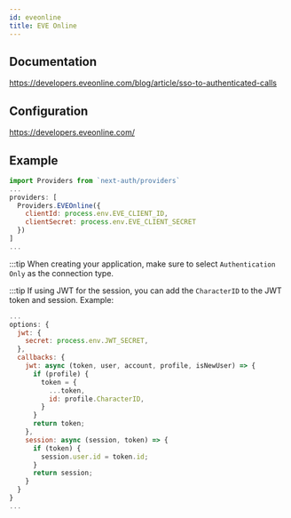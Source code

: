 ```yaml
---
id: eveonline
title: EVE Online
---
```


## Documentation

https://developers.eveonline.com/blog/article/sso-to-authenticated-calls

## Configuration

https://developers.eveonline.com/

## Example

```js
import Providers from `next-auth/providers`
...
providers: [
  Providers.EVEOnline({
    clientId: process.env.EVE_CLIENT_ID,
    clientSecret: process.env.EVE_CLIENT_SECRET
  })
]
...
```

:::tip When creating your application, make sure to select `Authentication Only` as the connection type.

:::tip If using JWT for the session, you can add the `CharacterID` to the JWT token and session. Example:

```js
...
options: {
  jwt: {
    secret: process.env.JWT_SECRET,
  },
  callbacks: {
    jwt: async (token, user, account, profile, isNewUser) => {
      if (profile) {
        token = {
          ...token,
          id: profile.CharacterID,
        }
      }
      return token;
    },
    session: async (session, token) => {
      if (token) {
        session.user.id = token.id;
      }
      return session;
    }
  }
}
...
```
